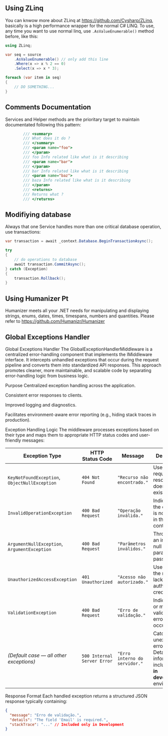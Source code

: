 ## Using ZLinq

You can knwow more about ZLinq at https://github.com/Cysharp/ZLinq, basically is a high performance wrapper for the normal C# LINQ. To use, any time you want to use normal linq, use `.AsValueEnumerable()` method before, like this:

```C#
using ZLinq;

var seq = source
    .AsValueEnumerable() // only add this line
    .Where(x => x % 2 == 0)
    .Select(x => x * 3);

foreach (var item in seq)
{
    // DO SOMETHING...
}
```

## Comments Documentation

Services and Helper methods are the prioritary target to maintain documentated following this pattern:

```c#
        /// <summary>
        /// What does it do ?
        /// </summary>
        /// <param name="foo">
        /// </param>
        /// foo Info related like what is it describing
        /// <param name="bar">
        /// </param>
        /// bar Info related like what is it describing
        /// <param name="baz">
        /// baza Info related like what is it describing
        /// </param>
        /// <returns>
        /// Returns what ?
        /// </returns>
```

## Modifiying database

Always that one Service handles more than one critical database operation, use transactions:

```C#
var transaction = await _context.Database.BeginTransactionAsync();

try
{
    // do operations to database
    await transaction.CommitAsync();
} catch (Exception)
{
    transaction.Rollback();
}
```

## Using Humanizer Pt

Humanizer meets all your .NET needs for manipulating and displaying strings, enums, dates, times, timespans, numbers and quantities. Please refer to https://github.com/Humanizr/Humanizer

## Global Exceptions Handler

Global Exceptions Handler The GlobalExceptionHandlerMiddleware is a centralized error-handling component that implements the IMiddleware interface. It intercepts unhandled exceptions that occur during the request pipeline and converts them into standardized API responses. This approach promotes cleaner, more maintainable, and scalable code by separating error-handling logic from business logic.

Purpose Centralized exception handling across the application.

Consistent error responses to clients.

Improved logging and diagnostics.

Facilitates environment-aware error reporting (e.g., hiding stack traces in production).

Exception Handling Logic The middleware processes exceptions based on their type and maps them to appropriate HTTP status codes and user-friendly messages:

| Exception Type | HTTP Status Code | Message | Description |
| --- | --- | --- | --- |
| `KeyNotFoundException`, `ObjectNullException` | `404 Not Found` | `"Recurso não encontrado."` | Used when a requested resource does not exist. |
| `InvalidOperationException` | `400 Bad Request` | `"Operação inválida."` | Indicates that the operation is not allowed in the current context. |
| `ArgumentNullException`, `ArgumentException` | `400 Bad Request` | `"Parâmetros inválidos."` | Thrown when an invalid or null parameter is passed. |
| `UnauthorizedAccessException` | `401 Unauthorized` | `"Acesso não autorizado."` | Used when the request lacks valid authentication credentials. |
| `ValidationException` | `400 Bad Request` | `"Erro de validação."` | Indicates one or more validation errors occurred. |
| _(Default case — all other exceptions)_ | `500 Internal Server Error` | `"Erro interno do servidor."` | Catch-all for unexpected errors. Detailed information is included **only in development** environments. |

Response Format Each handled exception returns a structured JSON response typically containing:

```json
{
  "message": "Erro de validação.",
  "details": "The field 'Email' is required.",
  "stackTrace": "..." // Included only in Development
}
```

